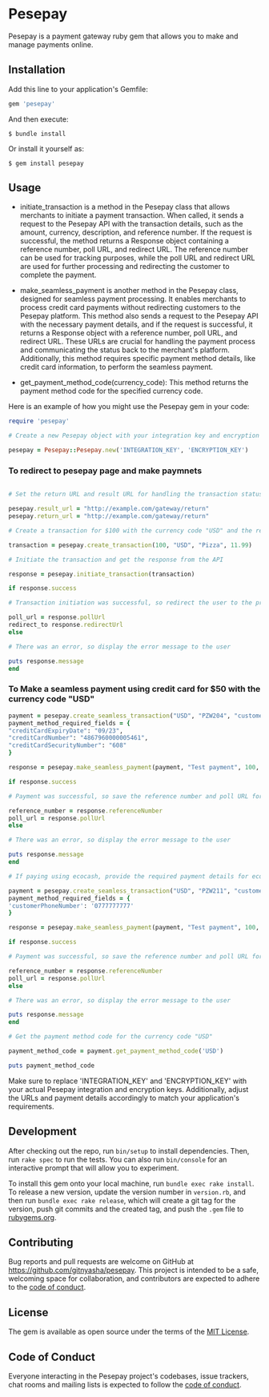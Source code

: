 # Pesepay

Pesepay is a payment gateway ruby gem that allows you to make and manage payments online.

## Installation

Add this line to your application's Gemfile:

```ruby
gem 'pesepay'
```

And then execute:

    $ bundle install

Or install it yourself as:

    $ gem install pesepay

## Usage

- initiate_transaction is a method in the Pesepay class that allows merchants to initiate a payment transaction. When called, it sends a request to the Pesepay API with the transaction details, such as the amount, currency, description, and reference number. If the request is successful, the method returns a Response object containing a reference number, poll URL, and redirect URL. The reference number can be used for tracking purposes, while the poll URL and redirect URL are used for further processing and redirecting the customer to complete the payment.

- make_seamless_payment is another method in the Pesepay class, designed for seamless payment processing. It enables merchants to process credit card payments without redirecting customers to the Pesepay platform. This method also sends a request to the Pesepay API with the necessary payment details, and if the request is successful, it returns a Response object with a reference number, poll URL, and redirect URL. These URLs are crucial for handling the payment process and communicating the status back to the merchant's platform. Additionally, this method requires specific payment method details, like credit card information, to perform the seamless payment.

- get_payment_method_code(currency_code): This method returns the payment method code for the specified currency code.


Here is an example of how you might use the Pesepay gem in your code:

```ruby
require 'pesepay'

# Create a new Pesepay object with your integration key and encryption key

pesepay = Pesepay::Pesepay.new('INTEGRATION_KEY', 'ENCRYPTION_KEY')

```
### To redirect to pesepay page and make paymnets

```ruby

# Set the return URL and result URL for handling the transaction status

pesepay.result_url = "http://example.com/gateway/return"
pesepay.return_url = "http://example.com/gateway/return"

# Create a transaction for $100 with the currency code "USD" and the reason "Pizza"

transaction = pesepay.create_transaction(100, "USD", "Pizza", 11.99)

# Initiate the transaction and get the response from the API

response = pesepay.initiate_transaction(transaction)

if response.success

# Transaction initiation was successful, so redirect the user to the provided redirect URL

poll_url = response.pollUrl
redirect_to response.redirectUrl
else

# There was an error, so display the error message to the user

puts response.message
end
```
### To Make a seamless payment using credit card for $50 with the currency code "USD"

```ruby
payment = pesepay.create_seamless_transaction("USD", "PZW204", "customer@example.com", "555-555-1212", "John Smith")
payment_method_required_fields = {
"creditCardExpiryDate": "09/23",
"creditCardNumber": "4867960000005461",
"creditCardSecurityNumber": "608"
}

response = pesepay.make_seamless_payment(payment, "Test payment", 100, payment_method_required_fields, "123453")

if response.success

# Payment was successful, so save the reference number and poll URL for checking the transaction status

reference_number = response.referenceNumber
poll_url = response.pollUrl
else

# There was an error, so display the error message to the user

puts response.message
end

# If paying using ecocash, provide the required payment details for ecocash method

payment = pesepay.create_seamless_transaction("USD", "PZW211", "customer@example.com", "555-555-1212", "John Smith")
payment_method_required_fields = {
'customerPhoneNumber': '0777777777'
}

response = pesepay.make_seamless_payment(payment, "Test payment", 100, payment_method_required_fields, "123453")

if response.success

# Payment was successful, so save the reference number and poll URL for checking the transaction status

reference_number = response.referenceNumber
poll_url = response.pollUrl
else

# There was an error, so display the error message to the user

puts response.message
end

# Get the payment method code for the currency code "USD"

payment_method_code = payment.get_payment_method_code('USD')

puts payment_method_code


```

Make sure to replace 'INTEGRATION_KEY' and 'ENCRYPTION_KEY' with your actual Pesepay integration and encryption keys. Additionally, adjust the URLs and payment details accordingly to match your application's requirements.

## Development

After checking out the repo, run `bin/setup` to install dependencies. Then, run `rake spec` to run the tests. You can also run `bin/console` for an interactive prompt that will allow you to experiment.

To install this gem onto your local machine, run `bundle exec rake install`. To release a new version, update the version number in `version.rb`, and then run `bundle exec rake release`, which will create a git tag for the version, push git commits and the created tag, and push the `.gem` file to [rubygems.org](https://rubygems.org).

## Contributing

Bug reports and pull requests are welcome on GitHub at https://github.com/gitnyasha/pesepay. This project is intended to be a safe, welcoming space for collaboration, and contributors are expected to adhere to the [code of conduct](https://github.com/gitnyasha/pesepay/blob/master/CODE_OF_CONDUCT.md).

## License

The gem is available as open source under the terms of the [MIT License](https://opensource.org/licenses/MIT).

## Code of Conduct

Everyone interacting in the Pesepay project's codebases, issue trackers, chat rooms and mailing lists is expected to follow the [code of conduct](https://github.com/gitnyasha/pesepay/blob/master/CODE_OF_CONDUCT.md).
